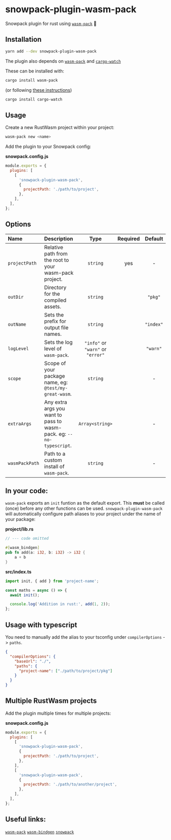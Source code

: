 # snowpack-plugin-wasm-pack

Snowpack plugin for rust using [`wasm-pack`](https://rustwasm.github.io/wasm-pack/book/) 🦀

## Installation

```bash
yarn add --dev snowpack-plugin-wasm-pack
```

The plugin also depends on [`wasm-pack`](https://github.com/rustwasm/wasm-pack) and [`cargo-watch`](https://github.com/passcod/cargo-watch)

These can be installed with:

```bash
cargo install wasm-pack
```

(or following [these instructions](https://rustwasm.github.io/wasm-pack/installer/))

```bash
cargo install cargo-watch
```

## Usage

Create a new RustWasm project within your project:

```bash
wasm-pack new <name>
```

Add the plugin to your Snowpack config:

**snowpack.config.js**

```js
module.exports = {
  plugins: [
    [
      'snowpack-plugin-wasm-pack',
      {
        projectPath: './path/to/project',
      },
    ],
  ],
};
```

## Options

| Name           | Description                                                          |               Type                | Required |  Default  |
| :------------- | :------------------------------------------------------------------- | :-------------------------------: | :------: | :-------: |
| `projectPath`  | Relative path from the root to your wasm-pack project.               |             `string`              |   yes    |     -     |
| `outDir`       | Directory for the compiled assets.                                   |             `string`              |          |  `"pkg"`  |
| `outName`      | Sets the prefix for output file names.                               |             `string`              |          | `"index"` |
| `logLevel`     | Sets the log level of `wasm-pack`.                                   | `"info"` or `"warn"` or `"error"` |          | `"warn"`  |
| `scope`        | Scope of your package name, eg: `@test/my-great-wasm`.               |             `string`              |          |     -     |
| `extraArgs`    | Any extra args you want to pass to wasm-pack. eg: `--no-typescript`. |          `Array<string>`          |          |     -     |
| `wasmPackPath` | Path to a custom install of `wasm-pack`.                             |             `string`              |          |     -     |

## In your code:

`wasm-pack` exports an `init` funtion as the default export. This **must** be called (once) before any other functions can be used.
`snowpack-plugin-wasm-pack` will automatically configure path aliases to your project under the name of your package:

**project/lib.rs**

```rs
// --- code omitted

#[wasm_bindgen]
pub fn add(a: i32, b: i32) -> i32 {
    a + b
}
```

**src/index.ts**

```ts
import init, { add } from 'project-name';

const maths = async () => {
  await init();

  console.log('Addition in rust:', add(1, 2));
};
```

## Usage with typescript

You need to manually add the alias to your tsconfig under `compilerOptions` -> `paths`.

```json
{
  "compilerOptions": {
    "baseUrl": "./",
    "paths": {
      "project-name": ["./path/to/project/pkg"]
    }
  }
}
```

## Multiple RustWasm projects

Add the plugin multiple times for multiple projects:

**snowpack.config.js**

```js
module.exports = {
  plugins: [
    [
      'snowpack-plugin-wasm-pack',
      {
        projectPath: './path/to/project',
      },
    ],
    [
      'snowpack-plugin-wasm-pack',
      {
        projectPath: './path/to/another/project',
      },
    ],
  ],
};
```

## Useful links:

[`wasm-pack`](https://rustwasm.github.io/wasm-pack/book/introduction.html)
[`wasm-bindgen`](https://github.com/rustwasm/wasm-bindgen)
[`snowpack`](https://www.snowpack.dev/)
